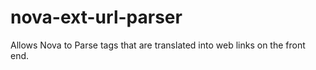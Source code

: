 # nova-ext-url-parser
Allows Nova to Parse tags that are translated into web links on the front end.
